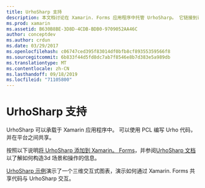 ```yaml
---
title: UrhoSharp 支持
description: 本文档讨论在 Xamarin. Forms 应用程序中托管 UrhoSharp。 它链接到说明和用于执行此操作的示例代码。
ms.prod: xamarin
ms.assetid: B630B8BE-3D8D-4CDB-BDB0-9709052AA46C
author: conceptdev
ms.author: crdun
ms.date: 03/29/2017
ms.openlocfilehash: c06747ced395f83014df0bfb8cf89355359566f8
ms.sourcegitcommit: 6b833f44d5fd8dc7ab7f8546e8b7d383e5a989db
ms.translationtype: MT
ms.contentlocale: zh-CN
ms.lasthandoff: 09/18/2019
ms.locfileid: "71105800"
---
```

# <a name="urhosharp-xamarinforms-support"></a>UrhoSharp 支持

UrhoSharp 可以承载于 Xamarin 应用程序中。 可以使用 PCL 编写 Urho 代码，并在平台之间共享。

按照以下说明[将 UrhoSharp 添加到 Xamarin。 Forms](~/xamarin-forms/user-interface/graphics/urhosharp.md)，并参阅[UrhoSharp 文档](~/graphics-games/urhosharp/using.md)以了解如何构造3d 场景和操作的信息。

[UrhoSharp 示例](https://github.com/xamarin/urho-samples/tree/master/FormsSample)演示了一个三维交互式图表，演示如何通过 Xamarin. Forms 共享代码与 UrhoSharp 交互。
